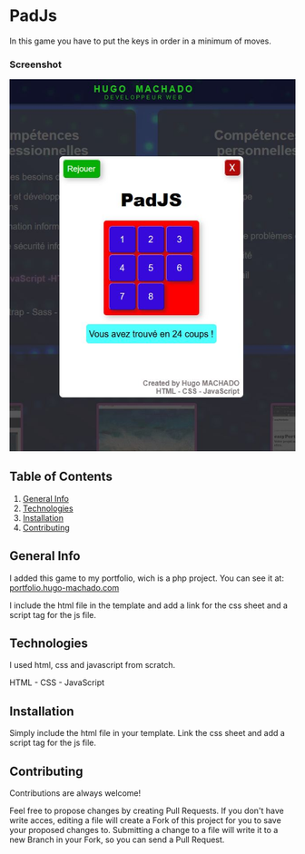 # PadJs

In this game you have to put the keys in order in a minimum of moves.

### Screenshot
![padImg.jpg](padImg.jpg)


## Table of Contents

1. [General Info](#general-info)
2. [Technologies](#technologies)
3. [Installation](#installation)
4. [Contributing](#contributing)

## General Info

I added this game to my portfolio, wich is a php project.
You can see it at:
[portfolio.hugo-machado.com](https://portfolio.hugo-machado.com)

I include the html file in the template and add a link for the css sheet and a script tag for the js file.
## Technologies
I used html, css and javascript from scratch.

HTML - CSS - JavaScript
## Installation

Simply include the html file in your template.
Link the css sheet and add a script tag for the js file.
    
## Contributing

Contributions are always welcome!

Feel free to propose changes by creating Pull Requests. If you don't have write acces, editing a file will create a Fork of this project for you to save your proposed changes to. Submitting a change to a file will write it to a new Branch in your Fork, so you can send a Pull Request.
